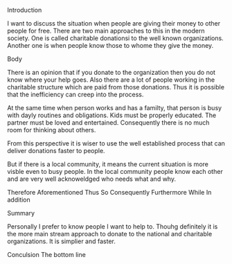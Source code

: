 Introduction

I want to discuss the situation when  people are giving their money to other people for free. 
There are two main approaches to this in the modern society. One is called charitable donationsi to the well known organizations. 
Another one is when people know those to whome they give the money. 

Body

There is an opinion that if you donate to the organization then you do not know where your help goes. 
Also there are a lot of people working in the charitable structure which are paid from those donations. 
Thus it is possible that the inefficiency can creep into the process.  

At the same time when person works and has a familty, that person is busy with dayly routines and obligations. 
Kids must be properly educated. The partner must be loved and entertained.
Consequently there is no much room for thinking about others. 

From this perspective it is wiser to use the well established process that can deliver donations faster to people. 

But if there is a local community, it means the current situation is more visble even to busy people. 
In the local community people know each other and are very well acknoweldged who needs what and why. 

Therefore
Aforementioned
Thus
So
Consequently 
Furthermore
While
In addition 

Summary

Personally I prefer to know people I want to help to. 
Thouhg definitely it is the more main stream approach to donate to the national and charitable organizations.
It is simplier and faster.

Conculsion 
The bottom line
